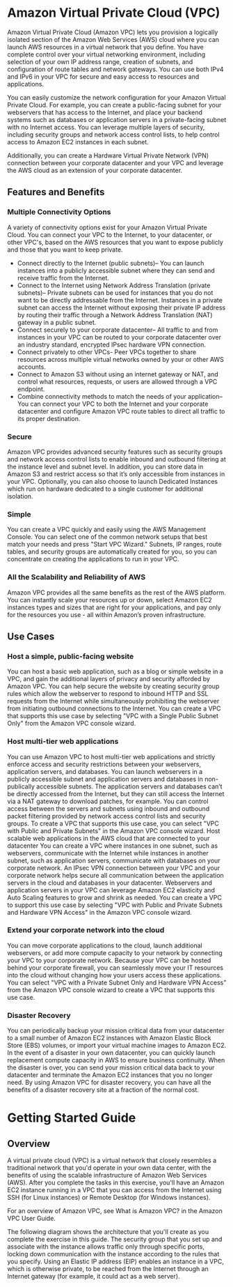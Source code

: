 # Amazon Virtual Private Cloud (VPC)

Amazon Virtual Private Cloud (Amazon VPC) lets you provision a logically isolated section of the Amazon Web Services (AWS) cloud where you can launch AWS resources in a virtual network that you define. You have complete control over your virtual networking environment, including selection of your own IP address range, creation of subnets, and configuration of route tables and network gateways.  You can use both IPv4 and IPv6 in your VPC for secure and easy access to resources and applications.
 

You can easily customize the network configuration for your Amazon Virtual Private Cloud. For example, you can create a public-facing subnet for your webservers that has access to the Internet, and place your backend systems such as databases or application servers in a private-facing subnet with no Internet access. You can leverage multiple layers of security, including security groups and network access control lists, to help control access to Amazon EC2 instances in each subnet.

Additionally, you can create a Hardware Virtual Private Network (VPN) connection between your corporate datacenter and your VPC and leverage the AWS cloud as an extension of your corporate datacenter.

## Features and Benefits

### Multiple Connectivity Options
A variety of connectivity options exist for your Amazon Virtual Private Cloud. You can connect your VPC to the Internet, to your datacenter, or other VPC's, based on the AWS resources that you want to expose publicly and those that you want to keep private.

- Connect directly to the Internet (public subnets)– You can launch instances into a publicly accessible subnet where they can send and receive traffic from the Internet.
- Connect to the Internet using Network Address Translation (private subnets)– Private subnets can be used for instances that you do not want to be directly addressable from the Internet. Instances in a private subnet can access the Internet without exposing their private IP address by routing their traffic through a Network Address Translation (NAT) gateway in a public subnet.
- Connect securely to your corporate datacenter– All traffic to and from instances in your VPC can be routed to your corporate datacenter over an industry standard, encrypted IPsec hardware VPN connection.
- Connect privately to other VPCs- Peer VPCs together to share resources across multiple virtual networks owned by your or other AWS accounts.
- Connect to Amazon S3 without using an internet gateway or NAT, and control what resources, requests, or users are allowed through a VPC endpoint.
- Combine connectivity methods to match the needs of your application– You can connect your VPC to both the Internet and your corporate datacenter and configure Amazon VPC route tables to direct all traffic to its proper destination.

### Secure

Amazon VPC provides advanced security features such as security groups and network access control lists to enable inbound and outbound filtering at the instance level and subnet level. In addition, you can store data in Amazon S3 and restrict access so that it’s only accessible from instances in your VPC. Optionally, you can also choose to launch Dedicated Instances which run on hardware dedicated to a single customer for additional isolation.

### Simple

You can create a VPC quickly and easily using the AWS Management Console. You can select one of the common network setups that best match your needs and press "Start VPC Wizard." Subnets, IP ranges, route tables, and security groups are automatically created for you, so you can concentrate on creating the applications to run in your VPC.

### All the Scalability and Reliability of AWS

Amazon VPC provides all the same benefits as the rest of the AWS platform. You can instantly scale your resources up or down, select Amazon EC2 instances types and sizes that are right for your applications, and pay only for the resources you use - all within Amazon’s proven infrastructure.

## Use Cases

### Host a simple, public-facing website

You can host a basic web application, such as a blog or simple website in a VPC, and gain the additional layers of privacy and security afforded by Amazon VPC. You can help secure the website by creating security group rules which allow the webserver to respond to inbound HTTP and SSL requests from the Internet while simultaneously prohibiting the webserver from initiating outbound connections to the Internet. You can create a VPC that supports this use case by selecting "VPC with a Single Public Subnet Only" from the Amazon VPC console wizard.

### Host multi-tier web applications

You can use Amazon VPC to host multi-tier web applications and strictly enforce access and security restrictions between your webservers, application servers, and databases. You can launch webservers in a publicly accessible subnet and application servers and databases in non-publically accessible subnets. The application servers and databases can’t be directly accessed from the Internet, but they can still access the Internet via a NAT gateway to download patches, for example. You can control access between the servers and subnets using inbound and outbound packet filtering provided by network access control lists and security groups. To create a VPC that supports this use case, you can select "VPC with Public and Private Subnets" in the Amazon VPC console wizard.
Host scalable web applications in the AWS cloud that are connected to your datacenter
You can create a VPC where instances in one subnet, such as webservers, communicate with the Internet while instances in another subnet, such as application servers, communicate with databases on your corporate network. An IPsec VPN connection between your VPC and your corporate network helps secure all communication between the application servers in the cloud and databases in your datacenter. Webservers and application servers in your VPC can leverage Amazon EC2 elasticity and Auto Scaling features to grow and shrink as needed. You can create a VPC to support this use case by selecting "VPC with Public and Private Subnets and Hardware VPN Access" in the Amazon VPC console wizard.

### Extend your corporate network into the cloud

You can move corporate applications to the cloud, launch additional webservers, or add more compute capacity to your network by connecting your VPC to your corporate network. Because your VPC can be hosted behind your corporate firewall, you can seamlessly move your IT resources into the cloud without changing how your users access these applications. You can select "VPC with a Private Subnet Only and Hardware VPN Access" from the Amazon VPC console wizard to create a VPC that supports this use case.

### Disaster Recovery

You can periodically backup your mission critical data from your datacenter to a small number of Amazon EC2 instances with Amazon Elastic Block Store (EBS) volumes, or import your virtual machine images to Amazon EC2. In the event of a disaster in your own datacenter, you can quickly launch replacement compute capacity in AWS to ensure business continuity. When the disaster is over, you can send your mission critical data back to your datacenter and terminate the Amazon EC2 instances that you no longer need. By using Amazon VPC for disaster recovery, you can have all the benefits of a disaster recovery site at a fraction of the normal cost.

# Getting Started Guide

## Overview

A virtual private cloud (VPC) is a virtual network that closely resembles a traditional network that you'd operate in your own data center, with the benefits of using the scalable infrastructure of Amazon Web Services (AWS). After you complete the tasks in this exercise, you'll have an Amazon EC2 instance running in a VPC that you can access from the Internet using SSH (for Linux instances) or Remote Desktop (for Windows instances).

For an overview of Amazon VPC, see What is Amazon VPC? in the Amazon VPC User Guide.

The following diagram shows the architecture that you'll create as you complete the exercise in this guide. The security group that you set up and associate with the instance allows traffic only through specific ports, locking down communication with the instance according to the rules that you specify. Using an Elastic IP address (EIP) enables an instance in a VPC, which is otherwise private, to be reached from the Internet through an Internet gateway (for example, it could act as a web server).